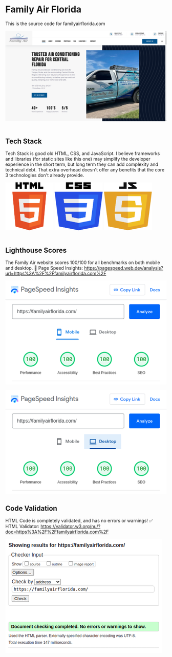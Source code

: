 <h1>Family Air Florida</h1>

This is the source code for familyairflorida.com

<img src="/assets/readme/familyair.png" alt="Family Air Homepage" />

<br />
<br />

<h2>Tech Stack</h2>

Tech Stack is good old HTML, CSS, and JavaScript. I believe frameworks and
libraries (for static sites like this one) may simplify the developer experience
in the short term, but long term they can add complexity and technical debt.
That extra overhead doesn't offer any benefits that the core 3 technologies
don't already provide.

<img src="/assets/readme/html.svg" alt="HTML" width="150" height="150" />
<img src="/assets/readme/css.svg" alt="CSS" width="150" height="150" />
<img src="/assets/readme/js.svg" alt="JavaScript" width="150" height="150" />

<br />
<br />

<h2>Lighthouse Scores</h2>

The Family Air website scores 100/100 for all benchmarks on both mobile and
desktop. :100: Page Speed Insights:
https://pagespeed.web.dev/analysis?url=https%3A%2F%2Ffamilyairflorida.com%2F

<img
	src="/assets/readme/lighthouse-mobile.png"
	alt="Mobile Lighthouse Scores"
/>

<img
	src="/assets/readme/lighthouse-desktop.png"
	alt="Desktop Lighthouse Scores"
/>

<h2>Code Validation</h2>

HTML Code is completely validated, and has no errors or warnings!
:white_check_mark: HTML Validator:
https://validator.w3.org/nu/?doc=https%3A%2F%2Ffamilyairflorida.com%2F

<img src="/assets/readme/html-validator.png" alt="HTML Validator" />
